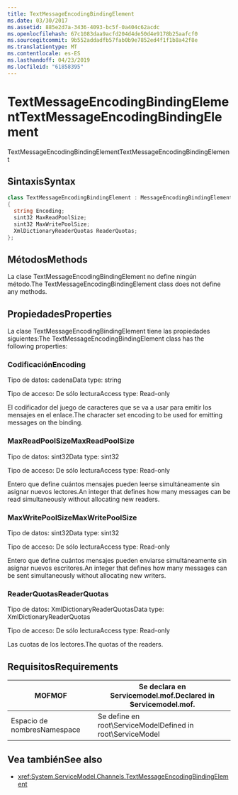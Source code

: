 ```yaml
---
title: TextMessageEncodingBindingElement
ms.date: 03/30/2017
ms.assetid: 885e2d7a-3436-4093-bc5f-0a404c62acdc
ms.openlocfilehash: 67c1083daa9acfd204d4de50d4e9178b25aafcf0
ms.sourcegitcommit: 9b552addadfb57fab0b9e7852ed4f1f1b8a42f8e
ms.translationtype: MT
ms.contentlocale: es-ES
ms.lasthandoff: 04/23/2019
ms.locfileid: "61858395"
---
```

# <a name="textmessageencodingbindingelement"></a><span data-ttu-id="284db-102">TextMessageEncodingBindingElement</span><span class="sxs-lookup"><span data-stu-id="284db-102">TextMessageEncodingBindingElement</span></span>
<span data-ttu-id="284db-103">TextMessageEncodingBindingElement</span><span class="sxs-lookup"><span data-stu-id="284db-103">TextMessageEncodingBindingElement</span></span>  
  
## <a name="syntax"></a><span data-ttu-id="284db-104">Sintaxis</span><span class="sxs-lookup"><span data-stu-id="284db-104">Syntax</span></span>  
  
```csharp
class TextMessageEncodingBindingElement : MessageEncodingBindingElement  
{  
  string Encoding;  
  sint32 MaxReadPoolSize;  
  sint32 MaxWritePoolSize;  
  XmlDictionaryReaderQuotas ReaderQuotas;  
};  
```  
  
## <a name="methods"></a><span data-ttu-id="284db-105">Métodos</span><span class="sxs-lookup"><span data-stu-id="284db-105">Methods</span></span>  
 <span data-ttu-id="284db-106">La clase TextMessageEncodingBindingElement no define ningún método.</span><span class="sxs-lookup"><span data-stu-id="284db-106">The TextMessageEncodingBindingElement class does not define any methods.</span></span>  
  
## <a name="properties"></a><span data-ttu-id="284db-107">Propiedades</span><span class="sxs-lookup"><span data-stu-id="284db-107">Properties</span></span>  
 <span data-ttu-id="284db-108">La clase TextMessageEncodingBindingElement tiene las propiedades siguientes:</span><span class="sxs-lookup"><span data-stu-id="284db-108">The TextMessageEncodingBindingElement class has the following properties:</span></span>  
  
### <a name="encoding"></a><span data-ttu-id="284db-109">Codificación</span><span class="sxs-lookup"><span data-stu-id="284db-109">Encoding</span></span>  
 <span data-ttu-id="284db-110">Tipo de datos: cadena</span><span class="sxs-lookup"><span data-stu-id="284db-110">Data type: string</span></span>  
  
 <span data-ttu-id="284db-111">Tipo de acceso: De sólo lectura</span><span class="sxs-lookup"><span data-stu-id="284db-111">Access type: Read-only</span></span>  
  
 <span data-ttu-id="284db-112">El codificador del juego de caracteres que se va a usar para emitir los mensajes en el enlace.</span><span class="sxs-lookup"><span data-stu-id="284db-112">The character set encoding to be used for emitting messages on the binding.</span></span>  
  
### <a name="maxreadpoolsize"></a><span data-ttu-id="284db-113">MaxReadPoolSize</span><span class="sxs-lookup"><span data-stu-id="284db-113">MaxReadPoolSize</span></span>  
 <span data-ttu-id="284db-114">Tipo de datos: sint32</span><span class="sxs-lookup"><span data-stu-id="284db-114">Data type: sint32</span></span>  
  
 <span data-ttu-id="284db-115">Tipo de acceso: De sólo lectura</span><span class="sxs-lookup"><span data-stu-id="284db-115">Access type: Read-only</span></span>  
  
 <span data-ttu-id="284db-116">Entero que define cuántos mensajes pueden leerse simultáneamente sin asignar nuevos lectores.</span><span class="sxs-lookup"><span data-stu-id="284db-116">An integer that defines how many messages can be read simultaneously without allocating new readers.</span></span>  
  
### <a name="maxwritepoolsize"></a><span data-ttu-id="284db-117">MaxWritePoolSize</span><span class="sxs-lookup"><span data-stu-id="284db-117">MaxWritePoolSize</span></span>  
 <span data-ttu-id="284db-118">Tipo de datos: sint32</span><span class="sxs-lookup"><span data-stu-id="284db-118">Data type: sint32</span></span>  
  
 <span data-ttu-id="284db-119">Tipo de acceso: De sólo lectura</span><span class="sxs-lookup"><span data-stu-id="284db-119">Access type: Read-only</span></span>  
  
 <span data-ttu-id="284db-120">Entero que define cuántos mensajes pueden enviarse simultáneamente sin asignar nuevos escritores.</span><span class="sxs-lookup"><span data-stu-id="284db-120">An integer that defines how many messages can be sent simultaneously without allocating new writers.</span></span>  
  
### <a name="readerquotas"></a><span data-ttu-id="284db-121">ReaderQuotas</span><span class="sxs-lookup"><span data-stu-id="284db-121">ReaderQuotas</span></span>  
 <span data-ttu-id="284db-122">Tipo de datos: XmlDictionaryReaderQuotas</span><span class="sxs-lookup"><span data-stu-id="284db-122">Data type: XmlDictionaryReaderQuotas</span></span>  
  
 <span data-ttu-id="284db-123">Tipo de acceso: De sólo lectura</span><span class="sxs-lookup"><span data-stu-id="284db-123">Access type: Read-only</span></span>  
  
 <span data-ttu-id="284db-124">Las cuotas de los lectores.</span><span class="sxs-lookup"><span data-stu-id="284db-124">The quotas of the readers.</span></span>  
  
## <a name="requirements"></a><span data-ttu-id="284db-125">Requisitos</span><span class="sxs-lookup"><span data-stu-id="284db-125">Requirements</span></span>  
  
|<span data-ttu-id="284db-126">MOF</span><span class="sxs-lookup"><span data-stu-id="284db-126">MOF</span></span>|<span data-ttu-id="284db-127">Se declara en Servicemodel.mof.</span><span class="sxs-lookup"><span data-stu-id="284db-127">Declared in Servicemodel.mof.</span></span>|  
|---------|-----------------------------------|  
|<span data-ttu-id="284db-128">Espacio de nombres</span><span class="sxs-lookup"><span data-stu-id="284db-128">Namespace</span></span>|<span data-ttu-id="284db-129">Se define en root\ServiceModel</span><span class="sxs-lookup"><span data-stu-id="284db-129">Defined in root\ServiceModel</span></span>|  
  
## <a name="see-also"></a><span data-ttu-id="284db-130">Vea también</span><span class="sxs-lookup"><span data-stu-id="284db-130">See also</span></span>

- <xref:System.ServiceModel.Channels.TextMessageEncodingBindingElement>
